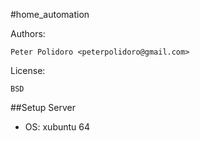 #home_automation

Authors:

    Peter Polidoro <peterpolidoro@gmail.com>

License:

    BSD

##Setup Server

* OS: xubuntu 64
